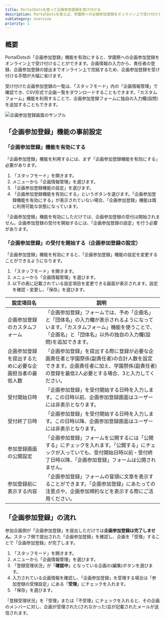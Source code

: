 ```yaml
---
title: PortalDotsを使って企画参加登録を受け付ける
description: PortalDotsを使えば、学園祭への企画参加登録をオンライン上で受け付けることができます。
subCategory: overview
priority: 1
---
```


## 概要
PortalDotsの「企画参加登録」機能を有効にすると、学園祭への企画参加登録をオンライン上で受け付けることができます。企画情報の入力から、責任者の登録、企画参加登録の提出までオンライン上で完結するため、企画参加登録を受け付ける手間が大幅に省けます。

受け付けた企画参加登録の一覧は、「スタッフモード」内の「企画情報管理」で確認でき、CSV形式で企画一覧をダウンロードすることもできます。「カスタムフォーム」機能を利用することで、企画参加登録フォームに独自の入力欄(設問)を追加することもできます。

![企画参加登録画面のサンプル](/docs-images/getting-started/overview/circle-registration/circle-registration.png)

## 「企画参加登録」機能の事前設定
### 「企画参加登録」機能を有効にする
「企画参加登録」機能を利用するには、まず「企画参加登録機能を有効にする」必要があります。

1. 「スタッフモード」を開きます。
1. メニューから「企画情報管理」を選びます。
1. 「企画参加登録機能の設定」を選びます。
1. 「企画参加登録機能を有効にする」というボタンを選びます。「企画参加登録機能を有効にする」が表示されていない場合、「企画参加登録」機能は既に利用可能な状態になっています。

<docs-alert type="info">
  「企画参加登録」機能を有効にしただけでは、企画参加登録の受付は開始されません。企画参加登録の受付を開始するには、「企画参加登録の設定」を行う必要があります。
</docs-alert>

### 「企画参加登録」の受付を開始する（企画参加登録の設定）
「企画参加登録」機能を有効にすると、「企画参加登録」機能の設定を変更することができるようになります。

1. 「スタッフモード」を開きます。
1. メニューから「企画情報管理」を選びます。
1. 以下の表に記載されている設定項目を変更できる画面が表示されます。設定を確認・変更し、「保存」を選びます。

| 設定項目名 | 説明 |
| --- | --- |
| 企画参加登録のカスタムフォーム | 「企画参加登録」フォームでは、予め「企画名」と「団体名」の入力欄が表示されるようになっています。「カスタムフォーム」機能を使うことで、「企画名」と「団体名」以外の独自の入力欄(設問)を追加できます。 |
| 企画参加登録を提出するために必要な企画担当者の最低人数 | 「企画参加登録」を提出する際に登録が必要な企画責任者と学園祭係(副責任者)の合計人数を設定できます。企画責任者に加え、学園祭係(副責任者)の登録を最低2人必要とする場合、3と入力してください。 |
| 受付開始日時 | 「企画参加登録」を受付開始する日時を入力します。この日時以前、企画参加登録画面はユーザーには非表示となります。 |
| 受付終了日時 | 「企画参加登録」を受付開始する日時を入力します。この日時以降、企画参加登録画面はユーザーには非表示となります。 |
| 参加登録画面の公開設定 | 「企画参加登録」フォームを公開するには「公開する」にチェックを入れます。「公開する」にチェックが入っていても、受付開始日時以前・受付終了日時以降、「企画参加登録」フォームは公開されません。 |
| 参加登録前に表示する内容 | 「企画参加登録」フォームの冒頭に文章を表示することができます。「企画参加登録」にあたっての注意点や、企画参加規約などを表示する際にご活用ください。 |

## 「企画参加登録」の流れ
参加企画側が「企画参加登録」を提出しただけでは**企画参加登録は完了しません**。スタッフ側で提出された「企画参加登録」を確認し、企画を「受理」することで「企画参加登録」が完了します。

1. 「スタッフモード」を開きます。
1. メニューから「企画情報管理」を選びます。
1. 「登録受理状況」が「**確認中**」となっている企画の<font-awesome-icon :icon="['fas', 'pencil-alt']" fixed-width></font-awesome-icon>(編集)ボタンを選びます。
1. 入力されている企画情報を確認し、「企画参加登録」を受理する場合は「参加登録の受理設定」にある「**受理**」にチェックを入れます。
1. 「保存」を選びます。

<docs-alert type="info">
  「登録受理状況」を「受理」または「不受理」にチェックを入れると、その企画のメンバーに対し、企画が受理された(されなかった)旨が記載されたメールが送信されます。
</docs-alert>
